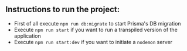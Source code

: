 ## Instructions to run the project:

- First of all execute `npm run db:migrate` to start Prisma's DB migration
- Execute `npm run start` if you want to run a transpiled version of the application
- Execute `npm run start:dev` if you want to initiate a `nodemon` server
